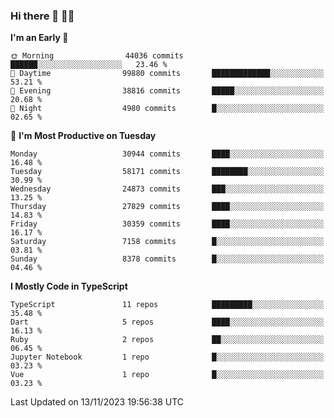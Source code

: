 ### Hi there 👋 🧑‍💻



<!--START_SECTION:waka-->
**I'm an Early 🐤** 

```text
🌞 Morning                44036 commits       ██████░░░░░░░░░░░░░░░░░░░   23.46 % 
🌆 Daytime                99880 commits       █████████████░░░░░░░░░░░░   53.21 % 
🌃 Evening                38816 commits       █████░░░░░░░░░░░░░░░░░░░░   20.68 % 
🌙 Night                  4980 commits        █░░░░░░░░░░░░░░░░░░░░░░░░   02.65 % 
```
📅 **I'm Most Productive on Tuesday** 

```text
Monday                   30944 commits       ████░░░░░░░░░░░░░░░░░░░░░   16.48 % 
Tuesday                  58171 commits       ████████░░░░░░░░░░░░░░░░░   30.99 % 
Wednesday                24873 commits       ███░░░░░░░░░░░░░░░░░░░░░░   13.25 % 
Thursday                 27829 commits       ████░░░░░░░░░░░░░░░░░░░░░   14.83 % 
Friday                   30359 commits       ████░░░░░░░░░░░░░░░░░░░░░   16.17 % 
Saturday                 7158 commits        █░░░░░░░░░░░░░░░░░░░░░░░░   03.81 % 
Sunday                   8378 commits        █░░░░░░░░░░░░░░░░░░░░░░░░   04.46 % 
```


**I Mostly Code in TypeScript** 

```text
TypeScript               11 repos            █████████░░░░░░░░░░░░░░░░   35.48 % 
Dart                     5 repos             ████░░░░░░░░░░░░░░░░░░░░░   16.13 % 
Ruby                     2 repos             ██░░░░░░░░░░░░░░░░░░░░░░░   06.45 % 
Jupyter Notebook         1 repo              █░░░░░░░░░░░░░░░░░░░░░░░░   03.23 % 
Vue                      1 repo              █░░░░░░░░░░░░░░░░░░░░░░░░   03.23 % 
```




 Last Updated on 13/11/2023 19:56:38 UTC
<!--END_SECTION:waka-->


